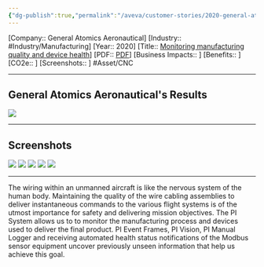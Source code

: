 ```yaml
---
{"dg-publish":true,"permalink":"/aveva/customer-stories/2020-general-atomics-aeronautical-monitoring-manufacturing-quality-and-device-health/","dgPassFrontmatter":true}
---
```


[Company:: General Atomics Aeronautical]
[Industry:: #Industry/Manufacturing]
[Year:: 2020]
[Title:: [Monitoring manufacturing quality and device health](https://resources.osisoft.com/presentations/monitoring-manufacturing-quality-and-device-health/)]
[PDF:: [PDF](https://cdn.osisoft.com/osi/presentations/2020-uc-san-francisco-online/UC20NA-D2MT08-General-Atomics-Manson-Monitoring-Manufacturing-Quality-and-Device-Health.pdf)]
[Business Impacts:: ]
[Benefits:: ]
[CO2e:: ]
[Screenshots:: ] 
#Asset/CNC

---
## General Atomics Aeronautical's Results
![](https://i.imgur.com/VUk9MdH.png)

---
## Screenshots
![](https://i.imgur.com/p8G7tGI.png)
![](https://i.imgur.com/wHXgN8h.png)
![](https://i.imgur.com/H6xZHCn.png)
![](https://i.imgur.com/XOnSGGF.png)
![](https://i.imgur.com/Kp2QhQj.png)

---
The wiring within an unmanned aircraft is like the nervous system of the human body. Maintaining the quality of the wire cabling assemblies to deliver instantaneous commands to the various flight systems is of the utmost importance for safety and delivering mission objectives. The PI System allows us to to monitor the manufacturing process and devices used to deliver the final product. PI Event Frames, PI Vision, PI Manual Logger and receiving automated health status notifications of the Modbus sensor equipment uncover previously unseen information that help us achieve this goal.
